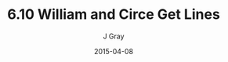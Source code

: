 ---
title: '6.10 William and Circe Get Lines'
alt: 'Mysteries of the Arcana'
date: '2015-04-08'
author: 'J Gray'
artist: 'Keira'
chapter: '6 Void in the Road'
filler: false
---